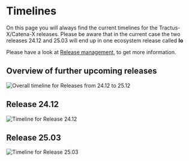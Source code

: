 # Timelines

On this page you will always find the current timelines for the Tractus-X/Catena-X releases. Please be aware that in the current case the two releases 24.12 and 25.03
will end up in one ecosystem release called **Io**

Please have a look at [Release management](/release-management), to get more information.

## Overview of further upcoming releases

![Overall timeline for Releases from 24.12 to 25.12 ](@site/static/img/cx-timeline-overview.svg)

## Release 24.12

![Timeline for Release 24.12 ](@site/static/img/cx-timeline-24.12.svg)

## Release 25.03

![Timeline for Release 25.03 ](@site/static/img/cx-timeline-25.03.svg)

